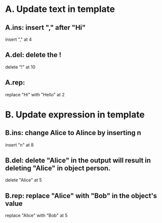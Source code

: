 # A. Update text in template
## A.ins: insert "," after "Hi"
  insert "," at 4

## A.del: delete the !
  delete "!" at 10

## A.rep: 
  replace "Hi" with "Hello" at 2

# B. Update expression in template

## B.ins: change Alice to Alince by inserting n
  insert "n" at 8

## B.del: delete "Alice" in the output will result in deleting "Alice" in object person.
  delete "Alice" at 5

## B.rep: replace "Alice" with "Bob" in the object's value
  replace "Alice" with "Bob" at 5